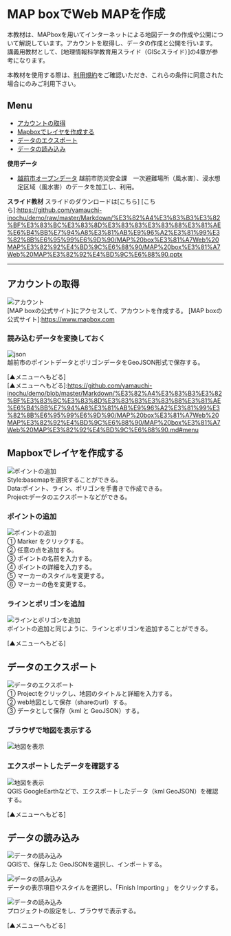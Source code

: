 # MAP boxでWeb MAPを作成
本教材は、MAPboxを用いてインターネットによる地図データの作成や公開について解説しています。アカウントを取得し、データの作成と公開を行います。  
講義用教材として、[地理情報科学教育用スライド（GIScスライド）]の4章が参考になります。  

本教材を使用する際は、[利用規約]をご確認いただき、これらの条件に同意された場合にのみご利用下さい。


[利用規約]:https://github.com/yamauchi-inochu/demo/blob/master/利用規約.md

**Menu**
------
* [アカウントの取得](#アカウントの取得)
* [Mapboxでレイヤを作成する](#Mapboxでレイヤを作成する)
* [データのエクスポート](#データのエクスポート)
* [データの読み込み](#データの読み込み)

**使用データ**

* [越前市オープンデータ] 越前市防災安全課　一次避難場所（風水害）、浸水想定区域（風水害）のデータを加工し、利用。

[越前市オープンデータ]:http://www.city.echizen.lg.jp/office/010/021/open-data-echizen.html

**スライド教材**
スライドのダウンロードは[こちら]
[こちら]:https://github.com/yamauchi-inochu/demo/raw/master/Markdown/%E3%82%A4%E3%83%B3%E3%82%BF%E3%83%BC%E3%83%8D%E3%83%83%E3%83%88%E3%81%AE%E6%B4%BB%E7%94%A8%E3%81%AB%E9%96%A2%E3%81%99%E3%82%8B%E6%95%99%E6%9D%90/MAP%20box%E3%81%A7Web%20MAP%E3%82%92%E4%BD%9C%E6%88%90/MAP%20box%E3%81%A7Web%20MAP%E3%82%92%E4%BD%9C%E6%88%90.pptx

-------

## アカウントの取得
![アカウント](pic/pic_1.png)  
[MAP boxの公式サイト]にアクセスして、アカウントを作成する。
[MAP boxの公式サイト]:https://www.mapbox.com

### 読み込むデータを変換しておく
![json](pic/pic_2.png)  
越前市のポイントデータとポリゴンデータをGeoJSON形式で保存する。

[▲メニューへもどる]  
[▲メニューへもどる]:https://github.com/yamauchi-inochu/demo/blob/master/Markdown/%E3%82%A4%E3%83%B3%E3%82%BF%E3%83%BC%E3%83%8D%E3%83%83%E3%83%88%E3%81%AE%E6%B4%BB%E7%94%A8%E3%81%AB%E9%96%A2%E3%81%99%E3%82%8B%E6%95%99%E6%9D%90/MAP%20box%E3%81%A7Web%20MAP%E3%82%92%E4%BD%9C%E6%88%90/MAP%20box%E3%81%A7Web%20MAP%E3%82%92%E4%BD%9C%E6%88%90.md#menu

## Mapboxでレイヤを作成する
![ポイントの追加](pic/pic_3.png)  
Style:basemapを選択することができる。  
Data:ポイント、ライン、ポリゴンを手書きで作成できる。  
Project:データのエクスポートなどができる。  

### ポイントの追加
![ポイントの追加](pic/pic_4.png)  
① Marker をクリックする。  
② 任意の点を追加する。  
③ ポイントの名前を入力する。  
④ ポイントの詳細を入力する。  
⑤ マーカーのスタイルを変更する。  
⑥ マーカーの色を変更する。  

### ラインとポリゴンを追加
![ラインとポリゴンを追加](pic/pic_5.png)  
ポイントの追加と同じように、ラインとポリゴンを追加することができる。

[▲メニューへもどる]  

## データのエクスポート
![データのエクスポート](pic/pic_6.png)  
① Projectをクリックし、地図のタイトルと詳細を入力する。  
② web地図として保存（shareのurl）する。  
③ データとして保存（kml と GeoJSON）する。  

### ブラウザで地図を表示する
![地図を表示](pic/pic_7.png)  

### エクスポートしたデータを確認する
![地図を表示](pic/pic_8.png)  
QGIS GoogleEarthなどで、エクスポートしたデータ（kml GeoJSON）を確認する。

[▲メニューへもどる]  

## データの読み込み
![データの読み込み](pic/pic_9.png)  
QGISで、保存した GeoJSONを選択し、インポートする。

![データの読み込み](pic/pic_10.png)  
データの表示項目やスタイルを選択し、「Finish Importing 」 をクリックする。

![データの読み込み](pic/pic_11.png)  
プロジェクトの設定をし、ブラウザで表示する。

[▲メニューへもどる]  
